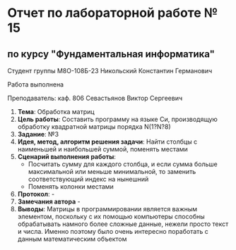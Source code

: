 # Отчет по лабораторной работе № 15
## по курсу "Фундаментальная информатика"

Студент группы М8О-108Б-23 Никольский Константин Германович

Работа выполнена

Преподаватель: каф. 806 Севастьянов Виктор Сергеевич

1. **Тема**: Обработка матриц
2. **Цель работы**: Составить программу на языке Си, производящую обработку квадратной матрицы порядка N(1?N?8)
3. **Заданиe**: №3
4. **Идея, метод, алгоритм решения задачи**: Найти столбцы с наименьшей и наибольшей суммой, поменять местами
5. **Сценарий выполнения работы**:
    - Посчитать сумму для каждого столбца, и если сумма больше максимальной или меньше минимальной, то заменить соответствующий индекс на нынешний
    - Поменять колонки местами
6. **Протокол**: -
7. **Замечания автора** -
8. **Выводы**: Матрицы в программировании является важным элементом, поскольку с их помощью компьютеры способны обрабатывать намного более сложные данные, нежели просто текст и числа. Именно поэтому было очень интересно поработать с данным математическим объектом
